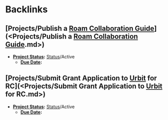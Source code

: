 
# Backlinks
## [Projects/Publish a [Roam Collaboration Guide](<Roam Collaboration Guide.md>)](<Projects/Publish a [Roam Collaboration Guide](<Roam Collaboration Guide.md>).md>)
- **[Project Status](<Project Status.md>):** [Status](<Status.md>)/Active
    - **[Due Date](<Due Date.md>):**

## [Projects/Submit Grant Application to [Urbit](<Urbit.md>) for RC](<Projects/Submit Grant Application to [Urbit](<Urbit.md>) for RC.md>)
- **[Project Status](<Project Status.md>):** [Status](<Status.md>)/Active
    - **[Due Date](<Due Date.md>):**

